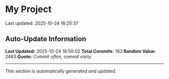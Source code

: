 # My Project


Last updated: 2025-10-24 16:25:37























































































































































































## Auto-Update Information

**Last Updated:** 2025-10-24 16:50:02
**Total Commits:** 183
**Random Value:** 2483
**Quote:** _Commit often, commit early._

---
_This section is automatically generated and updated._